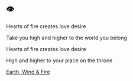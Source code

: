 ## 👁️

Hearts of fire creates love desire

Take you high and higher to the world you belong

Hearts of fire creates love desire

High and higher to your place on the throne

[Earth, Wind & Fire](https://earthwindfire.netlify.app/)
